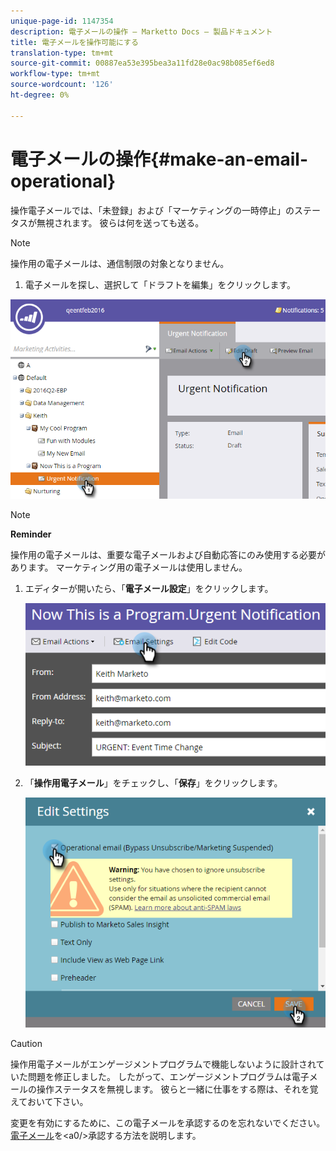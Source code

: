 ```yaml
---
unique-page-id: 1147354
description: 電子メールの操作 — Marketto Docs — 製品ドキュメント
title: 電子メールを操作可能にする
translation-type: tm+mt
source-git-commit: 00887ea53e395bea3a11fd28e0ac98b085ef6ed8
workflow-type: tm+mt
source-wordcount: '126'
ht-degree: 0%

---
```



# 電子メールの操作{#make-an-email-operational}

操作電子メールでは、「未登録」および「マーケティングの一時停止」のステータスが無視されます。 彼らは何を送っても送る。

>[!NOTE]
>
>操作用の電子メールは、通信制限の対象となりません。

1. 電子メールを探し、選択して「ドラフトを編集」をクリックします。

![](assets/one-1.png)

>[!NOTE]
>
>**Reminder**
>
>操作用の電子メールは、重要な電子メールおよび自動応答にのみ使用する必要があります。 マーケティング用の電子メールは使用しません。

1. エディターが開いたら、「**電子メール設定**」をクリックします。

   ![](assets/two-1.png)

1. 「**操作用電子メール**」をチェックし、「**保存**」をクリックします。

   ![](assets/three.png)

>[!CAUTION]
>
>操作用電子メールがエンゲージメントプログラムで機能しないように設計されていた問題を修正しました。 したがって、エンゲージメントプログラムは電子メールの操作ステータスを無視します。 彼らと一緒に仕事をする際は、それを覚えておいて下さい。

変更を有効にするために、この電子メールを承認するのを忘れないでください。 [電子メール](../../../../product-docs/email-marketing/general/creating-an-email/approve-an-email.md)を&lt;a0/>承認する方法を説明します。